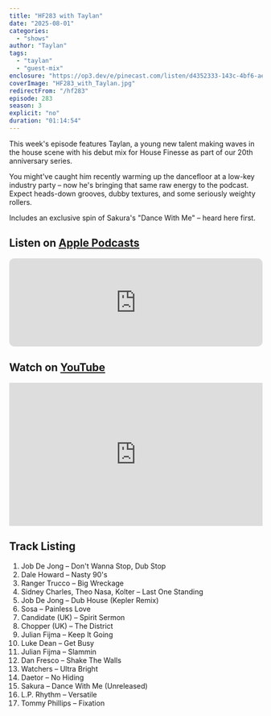 ```yaml
---
title: "HF283 with Taylan"
date: "2025-08-01"
categories:
  - "shows"
author: "Taylan"
tags:
  - "taylan"
  - "guest-mix"
enclosure: "https://op3.dev/e/pinecast.com/listen/d4352333-143c-4bf6-ae0c-ca9af2201b89.mp3?source=rss&ext=asset.mp3 72078757 audio/mpeg"
coverImage: "HF283_with_Taylan.jpg"
redirectFrom: "/hf283"
episode: 283
season: 3
explicit: "no"
duration: "01:14:54"
---
```

This week's episode features Taylan, a young new talent making waves in the house scene with his debut mix for House Finesse as part of our 20th anniversary series. 

You might've caught him recently warming up the dancefloor at a low-key industry party – now he's bringing that same raw energy to the podcast. Expect heads-down grooves, dubby textures, and some seriously weighty rollers.

Includes an exclusive spin of Sakura's "Dance With Me" – heard here first.

## Listen on [Apple Podcasts](https://podcasts.apple.com/gb/podcast/house-finesse/id355833875?i=1000720168259)

<iframe allow="autoplay *; encrypted-media *; fullscreen *; clipboard-write" frameborder="0" height="175" style="width:100%;max-width:660px;overflow:hidden;border-radius:10px;" sandbox="allow-forms allow-popups allow-same-origin allow-scripts allow-storage-access-by-user-activation allow-top-navigation-by-user-activation" src="https://embed.podcasts.apple.com/gb/podcast/house-finesse/id355833875?i=1000720168259"></iframe>

## Watch on [YouTube](https://www.youtube.com/watch?v=7XH0Ppv0ZcE)

<div style="position:relative;width:100%;max-width:660px;aspect-ratio:16/9;margin-bottom:1em;"><iframe src="https://www.youtube.com/embed/7XH0Ppv0ZcE" title="YouTube video player" frameborder="0" allow="accelerometer; autoplay; clipboard-write; encrypted-media; gyroscope; picture-in-picture; web-share" referrerpolicy="strict-origin-when-cross-origin" allowfullscreen style="width:100%;height:100%;position:absolute;top:0;left:0;"></iframe></div>

## Track Listing

1. Job De Jong – Don't Wanna Stop, Dub Stop
2. Dale Howard – Nasty 90's
3. Ranger Trucco – Big Wreckage
4. Sidney Charles, Theo Nasa, Kolter – Last One Standing
5. Job De Jong – Dub House (Kepler Remix)
6. Sosa – Painless Love
7. Candidate (UK) – Spirit Sermon
8. Chopper (UK) – The District
9. Julian Fijma – Keep It Going
10. Luke Dean – Get Busy
11. Julian Fijma – Slammin
12. Dan Fresco – Shake The Walls
13. Watchers – Ultra Bright
14. Daetor – No Hiding
15. Sakura – Dance With Me (Unreleased)
16. L.P. Rhythm – Versatile
17. Tommy Phillips – Fixation

